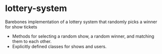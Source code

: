# lottery-system

Barebones implementation of a lottery system that randomly picks a winner for show tickets 

- Methods for selecting a random show, a random winner, and matching them to each other. 
- Explicitly defined classes for shows and users. 
